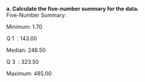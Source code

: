 **a. Calculate the five-number summary for the data.**  
Five-Number Summary:

Minimum: 1.70

Q 
1
​
 : 143.00

Median: 246.50

Q 
3
​
 : 323.50

Maximum: 485.00
